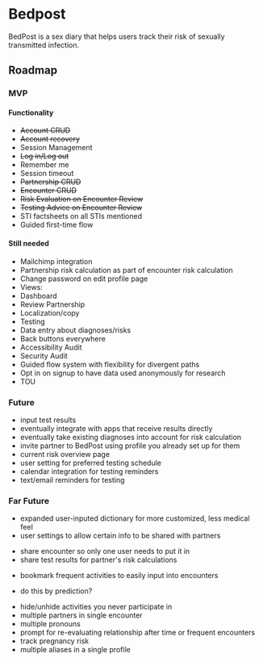 # Bedpost
BedPost is a sex diary that helps users track their risk of sexually transmitted infection.

## Roadmap

### MVP
#### Functionality

- ~~Account CRUD~~
- ~~Account recovery~~
- Session Management
 - ~~Log in/Log out~~
 - Remember me
 - Session timeout
- ~~Partnership CRUD~~
- ~~Encounter CRUD~~
 - ~~Risk Evaluation on Encounter Review~~
 - ~~Testing Advice on Encounter Review~~
- STI factsheets on all STIs mentioned
- Guided first-time flow

#### Still needed
- Mailchimp integration
- Partnership risk calculation as part of encounter risk calculation
- Change password on edit profile page
- Views:
 - Dashboard
 - Review Partnership
- Localization/copy
- Testing
- Data entry about diagnoses/risks
- Back buttons everywhere
- Accessibility Audit
- Security Audit
- Guided flow system with flexibility for divergent paths
- Opt in on signup to have data used anonymously for research
- TOU

### Future
- input test results
 - eventually integrate with apps that receive results directly
 - eventually take existing diagnoses into account for risk calculation
- invite partner to BedPost using profile you already set up for them
- current risk overview page
- user setting for preferred testing schedule
- calendar integration for testing reminders
- text/email reminders for testing

### Far Future
- expanded user-inputed dictionary for more customized, less medical feel
- user settings to allow certain info to be shared with partners
 * share encounter so only one user needs to put it in
 * share test results for partner's risk calculations
- bookmark frequent activities to easily input into encounters
 * do this by prediction?
- hide/unhide activities you never participate in
- multiple partners in single encounter
- multiple pronouns
- prompt for re-evaluating relationship after time or frequent encounters
- track pregnancy risk
- multiple aliases in a single profile


